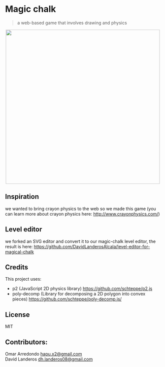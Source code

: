 # Magic chalk
> a web-based game that involves drawing and physics

<p align="center"><img width="500" src="https://user-images.githubusercontent.com/5791055/64068915-35685700-cbf4-11e9-9ba9-76d81ede9c54.gif"></p>

## Inspiration
we wanted to bring crayon physics to the web so we made this game (you can learn more about crayon physics here: http://www.crayonphysics.com/)

## Level editor
we forked an SVG editor and convert it to our magic-chalk level editor, the result is here:
https://github.com/DavidLanderosAlcala/level-editor-for-magical-chalk

## Credits
This project uses:
- p2 (JavaScript 2D physics library) https://github.com/schteppe/p2.js
- poly-decomp (Library for decomposing a 2D polygon into convex pieces) https://github.com/schteppe/poly-decomp.js/

## License
MIT

## Contributors:
Omar Arredondo <hapu.x2@gmail.com>  
David Landeros <dh.landeros08@gmail.com>
